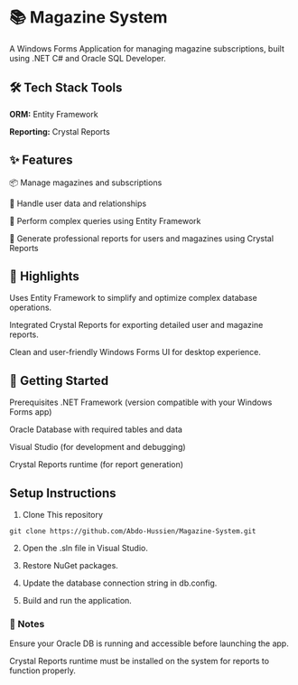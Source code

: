 # 📚 Magazine System
A Windows Forms Application for managing magazine subscriptions, built using .NET C# and Oracle SQL Developer.

## 🛠️ Tech Stack Tools

__ORM:__ Entity Framework

__Reporting:__ Crystal Reports

## ✨ Features
📦 Manage magazines and subscriptions

👥 Handle user data and relationships

🔎 Perform complex queries using Entity Framework

📄 Generate professional reports for users and magazines using Crystal Reports

## 🧠 Highlights
Uses Entity Framework to simplify and optimize complex database operations.

Integrated Crystal Reports for exporting detailed user and magazine reports.

Clean and user-friendly Windows Forms UI for desktop experience.

## 🚀 Getting Started
Prerequisites
.NET Framework (version compatible with your Windows Forms app)

Oracle Database with required tables and data

Visual Studio (for development and debugging)

Crystal Reports runtime (for report generation)

## Setup Instructions

1. Clone This repository
```
git clone https://github.com/Abdo-Hussien/Magazine-System.git
```
2. Open the .sln file in Visual Studio.

3. Restore NuGet packages.

4. Update the database connection string in db.config.

5. Build and run the application.

### 📌 Notes
Ensure your Oracle DB is running and accessible before launching the app.

Crystal Reports runtime must be installed on the system for reports to function properly.
